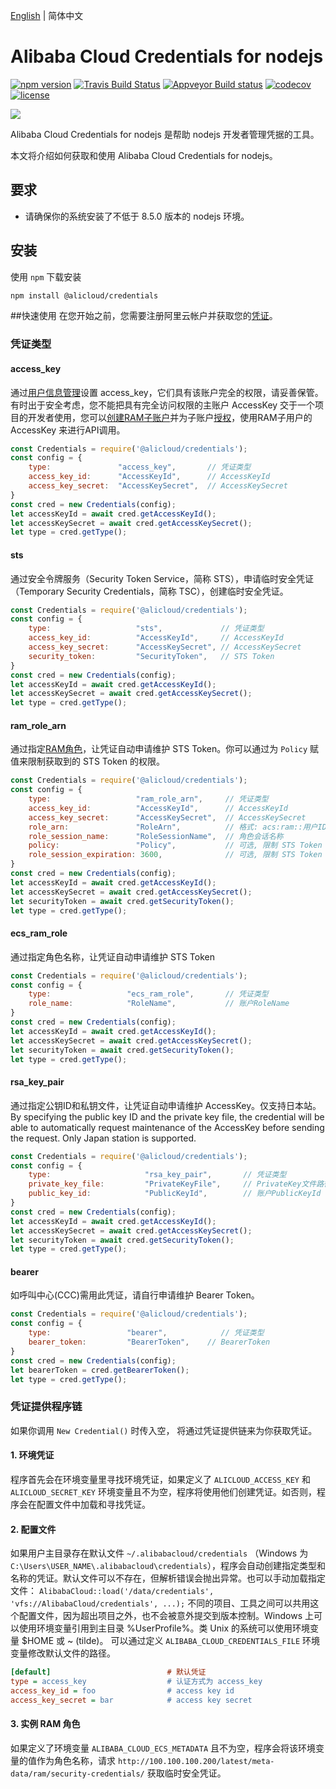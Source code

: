 [English](README.md) | 简体中文

# Alibaba Cloud Credentials for nodejs
[![npm version](https://badge.fury.io/js/@alicloud%2fcredentials.svg)](https://badge.fury.io/js/@alicloud%2fcredentials.svg)
[![Travis Build Status](https://api.travis-ci.org/aliyun/credentials-nodejs.svg?branch=master)](https://travis-ci.org/aliyun/credentials-nodejs)
[![Appveyor Build status](https://ci.appveyor.com/api/projects/status/m9wp3edgrt2c098a?svg=true)](https://ci.appveyor.com/project/aliyun/credentials-nodejs)
[![codecov](https://codecov.io/gh/aliyun/credentials-nodejs/branch/master/graph/badge.svg)](https://codecov.io/gh/aliyun/credentials-nodejs)
[![license](https://img.shields.io/github/license/mashape/apistatus.svg)](LICENSE)


![](https://aliyunsdk-pages.alicdn.com/icons/AlibabaCloud.svg)

Alibaba Cloud Credentials for nodejs 是帮助 nodejs 开发者管理凭据的工具。
                   
本文将介绍如何获取和使用 Alibaba Cloud Credentials for nodejs。

## 要求
- 请确保你的系统安装了不低于 8.5.0 版本的 nodejs 环境。

## 安装
使用 `npm` 下载安装

```sh
npm install @alicloud/credentials
```


##快速使用
在您开始之前，您需要注册阿里云帐户并获取您的[凭证](https://usercenter.console.aliyun.com/#/manage/ak)。

### 凭证类型

#### access_key
通过[用户信息管理][ak]设置 access_key，它们具有该账户完全的权限，请妥善保管。有时出于安全考虑，您不能把具有完全访问权限的主账户 AccessKey 交于一个项目的开发者使用，您可以[创建RAM子账户][ram]并为子账户[授权][permissions]，使用RAM子用户的 AccessKey 来进行API调用。
```js
const Credentials = require('@alicloud/credentials');
const config = {
	type:               "access_key",       // 凭证类型
	access_key_id: 	    "AccessKeyId",      // AccessKeyId
	access_key_secret:  "AccessKeySecret",  // AccessKeySecret
}
const cred = new Credentials(config);
let accessKeyId = await cred.getAccessKeyId();
let accessKeySecret = await cred.getAccessKeySecret();
let type = cred.getType();

```

#### sts
通过安全令牌服务（Security Token Service，简称 STS），申请临时安全凭证（Temporary Security Credentials，简称 TSC），创建临时安全凭证。
```js
const Credentials = require('@alicloud/credentials');
const config = {
	type:                   "sts",             // 凭证类型
	access_key_id:          "AccessKeyId",     // AccessKeyId
	access_key_secret:      "AccessKeySecret", // AccessKeySecret
	security_token:         "SecurityToken",   // STS Token
}
const cred = new Credentials(config);
let accessKeyId = await cred.getAccessKeyId();
let accessKeySecret = await cred.getAccessKeySecret();
let type = cred.getType();
```

#### ram_role_arn
通过指定[RAM角色][RAM Role]，让凭证自动申请维护 STS Token。你可以通过为 `Policy` 赋值来限制获取到的 STS Token 的权限。
```js
const Credentials = require('@alicloud/credentials');
const config = {
	type:                   "ram_role_arn",     // 凭证类型
	access_key_id:          "AccessKeyId",      // AccessKeyId
	access_key_secret:      "AccessKeySecret",  // AccessKeySecret
	role_arn:               "RoleArn",          // 格式: acs:ram::用户ID:role/角色名
	role_session_name:      "RoleSessionName",  // 角色会话名称
	policy:                 "Policy",           // 可选, 限制 STS Token 的权限
	role_session_expiration: 3600,              // 可选, 限制 STS Token 的有效时间
}
const cred = new Credentials(config);
let accessKeyId = await cred.getAccessKeyId();
let accessKeySecret = await cred.getAccessKeySecret();
let securityToken = await cred.getSecurityToken();
let type = cred.getType();

```

#### ecs_ram_role
通过指定角色名称，让凭证自动申请维护 STS Token
```js
const Credentials = require('@alicloud/credentials');
const config = {
	type:                 "ecs_ram_role",       // 凭证类型
	role_name:            "RoleName",           // 账户RoleName
}
const cred = new Credentials(config);
let accessKeyId = await cred.getAccessKeyId();
let accessKeySecret = await cred.getAccessKeySecret();
let securityToken = await cred.getSecurityToken();
let type = cred.getType();
```

#### rsa_key_pair
通过指定公钥ID和私钥文件，让凭证自动申请维护 AccessKey。仅支持日本站。 
By specifying the public key ID and the private key file, the credential will be able to automatically request maintenance of the AccessKey before sending the request. Only Japan station is supported. 
```js
const Credentials = require('@alicloud/credentials');
const config = {
	type:                     "rsa_key_pair",       // 凭证类型
	private_key_file:         "PrivateKeyFile",     // PrivateKey文件路径
	public_key_id:            "PublicKeyId",        // 账户PublicKeyId
}
const cred = new Credentials(config);
let accessKeyId = await cred.getAccessKeyId();
let accessKeySecret = await cred.getAccessKeySecret();
let securityToken = await cred.getSecurityToken();
let type = cred.getType();
```

#### bearer
如呼叫中心(CCC)需用此凭证，请自行申请维护 Bearer Token。
```js
const Credentials = require('@alicloud/credentials');
const config = {
	type:                 "bearer",            // 凭证类型
	bearer_token:         "BearerToken",    // BearerToken
}
const cred = new Credentials(config);
let bearerToken = cred.getBearerToken();
let type = cred.getType();
```

### 凭证提供程序链
如果你调用 `New Credential()` 时传入空， 将通过凭证提供链来为你获取凭证。

#### 1. 环境凭证
程序首先会在环境变量里寻找环境凭证，如果定义了 `ALICLOUD_ACCESS_KEY`  和 `ALICLOUD_SECRET_KEY` 环境变量且不为空，程序将使用他们创建凭证。如否则，程序会在配置文件中加载和寻找凭证。

#### 2. 配置文件
如果用户主目录存在默认文件 `~/.alibabacloud/credentials` （Windows 为 `C:\Users\USER_NAME\.alibabacloud\credentials`），程序会自动创建指定类型和名称的凭证。默认文件可以不存在，但解析错误会抛出异常。也可以手动加载指定文件： `AlibabaCloud::load('/data/credentials', 'vfs://AlibabaCloud/credentials', ...);` 不同的项目、工具之间可以共用这个配置文件，因为超出项目之外，也不会被意外提交到版本控制。Windows 上可以使用环境变量引用到主目录 %UserProfile%。类 Unix 的系统可以使用环境变量 $HOME 或 ~ (tilde)。 可以通过定义 `ALIBABA_CLOUD_CREDENTIALS_FILE` 环境变量修改默认文件的路径。

```ini
[default]                          # 默认凭证
type = access_key                  # 认证方式为 access_key
access_key_id = foo                # access key id
access_key_secret = bar            # access key secret
```

#### 3. 实例 RAM 角色
如果定义了环境变量 `ALIBABA_CLOUD_ECS_METADATA` 且不为空，程序会将该环境变量的值作为角色名称，请求 `http://100.100.100.200/latest/meta-data/ram/security-credentials/` 获取临时安全凭证。


[ak]: https://usercenter.console.aliyun.com/#/manage/ak
[ram]: https://ram.console.aliyun.com/users
[policy]: https://www.alibabacloud.com/help/doc-detail/28664.htm?spm=a2c63.p38356.a3.3.27a63b01khWgdh
[permissions]: https://ram.console.aliyun.com/permissions
[RAM Role]: https://ram.console.aliyun.com/#/role/list